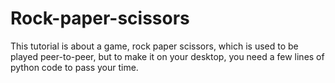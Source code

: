 # Rock-paper-scissors
This tutorial is about a game, rock paper scissors, which is used to be played peer-to-peer, but to make it on your desktop, you need a few lines of python code to pass your time.
